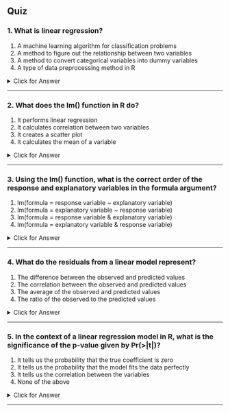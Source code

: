 ## Quiz


### 1. What is linear regression?

1. A machine learning algorithm for classification problems
1. A method to figure out the relationship between two variables
1. A method to convert categorical variables into dummy variables
1. A type of data preprocessing method in R
<details><summary>Click for Answer</summary>

#### Answer

2.  A method to figure out the relationship between two variables

> Linear regression is a statistical technique that is useful in understanding the relationship between two continuous variables. It can be used to find out which value of the prediction variable will most likely occur when the outcome takes on a certain value.</details>

---


### 2. What does the lm() function in R do?

1. It performs linear regression
1. It calculates correlation between two variables
1. It creates a scatter plot
1. It calculates the mean of a variable
<details><summary>Click for Answer</summary>

#### Answer

1.  It performs linear regression

> The function lm() in R is used to fit linear models, including but not limited to simple and multiple linear regression.</details>

---


### 3. Using the lm() function, what is the correct order of the response and explanatory variables in the formula argument?

1. lm(formula = response variable ~ explanatory variable)
1. lm(formula = explanatory variable ~ response variable)
1. lm(formula = response variable & explanatory variable)
1. lm(formula = explanatory variable & response variable)
<details><summary>Click for Answer</summary>

#### Answer

1.  lm(formula = response variable ~ explanatory variable)

> In the formula argument of the lm() function in R, the response variable comes before the ~ symbol and the explanatory variable(s) comes after. The ~ symbol can be read as 'on' or 'as a function of'.</details>

---


### 4. What do the residuals from a linear model represent?

1. The difference between the observed and predicted values
1. The correlation between the observed and predicted values
1. The average of the observed and predicted values
1. The ratio of the observed to the predicted values
<details><summary>Click for Answer</summary>

#### Answer

1.  The difference between the observed and predicted values

> Residuals represent the difference between the observed value and the predicted value of the response variable. They are used to understand the discrepancy between the model and the data.</details>

---


### 5. In the context of a linear regression model in R, what is the significance of the p-value given by Pr(>|t|)?

1. It tells us the probability that the true coefficient is zero
1. It tells us the probability that the model fits the data perfectly
1. It tells us the correlation between the variables
1. None of the above
<details><summary>Click for Answer</summary>

#### Answer

1.  It tells us the probability that the true coefficient is zero

> The p-value tells us the probability of obtaining a result as extreme as, or more extreme than, the result observed under the null hypothesis of the model. In the context of linear regression, a low p-value (typically considered less than 0.05) indicates that it is unlikely the true coefficient is zero, implying that the corresponding variable is significant in the model.</details>

---

